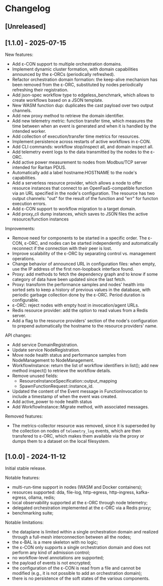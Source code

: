 # Changelog

## [Unreleased]

## [1.1.0] - 2025-07-15

New features:

- Add ε-CON support to multiple orchestration domains.
- Implement dynamic cluster formation, with domain capabilities announced by
  the ε-ORCs (periodically refreshed).
- Refactor orchestration domain formation: the keep-alive mechanism has been
  removed from the ε-ORC, substituted by nodes periodically refreshing their
  registration.
- Add json-spec workflow type to edgeless_benchmark, which allows to create
  workflows based on a JSON template.
- New WASM function dup: duplicates the cast payload over two output channels.
- Add new proxy method to retrieve the domain identifier.
- Add new telemetry metric: function transfer time, which measures the time
  between when an event is generated and when it is handled by the intended
  worker.
- Add collection of execution/transfer time metrics for resources.
- Implement persistence across restarts of active workflows in ε-CON.
- Add CLI commands: workflow stop/inspect all, and domain inspect all.
- Add telemetry event logs to the data transmitted by the nodes to the ε-ORC.
- Add active power measurement to nodes from Modbus/TCP server intended for
  Raritan PDUS.
- Automatically add a label hostname:HOSTNAME to the node's capabilities.
- Add a serverless resource provider, which allows a node to offer resource
  instances that connect to an OpenFaaS-compatible function via an URL
  specified in the node's configuration. The resource has two output channels:
  "out" for the result of the function and "err" for functon execution errors.
- Add ε-CON support to workflow migration to a target domain.
- Add proxy_cli dump instances, which saves to JSON files the active
  resource/function instances

Improvements:

- Remove need for components to be started in a specific order. The ε-CON,
  ε-ORC, and nodes can be started independently and automatically reconnect
  if the connection with their peer is lost.
- Improve scalability of the ε-ORC by separating control vs. management
  operations.
- Change behavior of announced URL in configuration files: when empty, use the
  IP address of the first non-loopback interface found.
- Proxy: add methods to fetch the dependency graph and to know if some category
  of data have been updated since the last fetch.
- Proxy: transform the performance samples and nodes' health into sorted sets
  to keep a history of previous values in the database, with periodic garbage
  collection done by the ε-ORC. Period duration is configurable.
- ε-ORC: reject nodes with empty host in invocation/agent URLs.
- Redis resource provider: add the option to read values from a Redis server.
- Add a flag to the resource providers' section of the node's configuration
  to prepend automatically the hostname to the resource providers' name.

API changes:

- Add service DomainRegistration.
- Update service NodeRegistration.
- Move node health status and performance samples from NodeManagement to
  NodeManagement.
- WorkflowInstance: return the list of workflow identifiers in list(); add new
  method inspect() to retrieve the workflow details.
- Remove unused fields:
  - ResourceInstanceSpecification::output_mapping
  - SpawnFunctionRequest::instance_id.
- Updated the content of the Event message in FunctionInvocation to include
  a timestamp of when the event was created.
- Add active_power to node health status
- Add WorkflowInstance::Migrate method, with associated messages.

Removed features:

- The metrics-collector resource was removed, since it is superseded by the
  collection on nodes of `telemetry_log` events, which are then transfered to
  ε-ORC, which makes them available via the proxy or dumps them to a dataset
  on the local filesystem.

## [1.0.0] - 2024-11-12

Initial stable release.

Notable features:
- multi-run-time support in nodes (WASM and Docker containers);
- resources supported: dda, file-log, http-egress, http-ingress,
  kafka-egress, ollama, redis;
- local observability supported at the ε-ORC through node telemetry;
- delegated orchestration implemented at the ε-ORC via a Redis proxy;
- benchmarking suite;

Notable limitations:
- the dataplane is limited within a single orchestration domain and realized
  through a full-mesh interconnection between all the nodes;
- the ε-BAL is a mere skeleton with no logic;
- the ε-CON only supports a single orchestration domain and does not perform
  any kind of admission control;
- no workflow-level annotations are supported; 
- the payload of events is not encrypted;
- the configuration of the ε-CON is read from a file and cannot be modified
  (e.g., it is not possible to add an orchestration domain);
- there is no persistence of the soft states of the various components.
